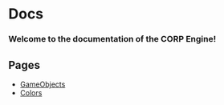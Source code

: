 # Docs
### Welcome to the documentation of the CORP Engine!

## Pages
* [GameObjects](./docs/objects.html)
* [Colors](./docs/colors.html)
